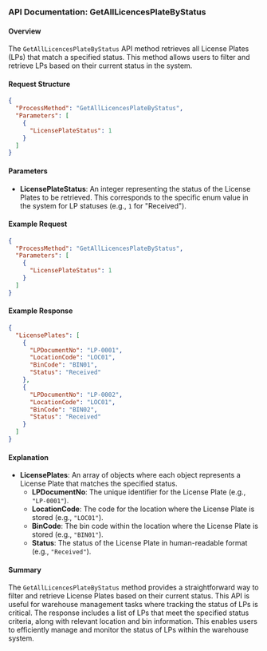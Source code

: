 ### API Documentation: GetAllLicencesPlateByStatus

#### Overview
The `GetAllLicencesPlateByStatus` API method retrieves all License Plates (LPs) that match a specified status. This method allows users to filter and retrieve LPs based on their current status in the system.

#### Request Structure
```json
{
  "ProcessMethod": "GetAllLicencesPlateByStatus",
  "Parameters": [
    {
      "LicensePlateStatus": 1
    }
  ]
}
```

#### Parameters
- **LicensePlateStatus**: An integer representing the status of the License Plates to be retrieved. This corresponds to the specific enum value in the system for LP statuses (e.g., `1` for "Received").

#### Example Request
```json
{
  "ProcessMethod": "GetAllLicencesPlateByStatus",
  "Parameters": [
    {
      "LicensePlateStatus": 1
    }
  ]
}
```

#### Example Response
```json
{
  "LicensePlates": [
    {
      "LPDocumentNo": "LP-0001",
      "LocationCode": "LOC01",
      "BinCode": "BIN01",
      "Status": "Received"
    },
    {
      "LPDocumentNo": "LP-0002",
      "LocationCode": "LOC01",
      "BinCode": "BIN02",
      "Status": "Received"
    }
  ]
}
```

#### Explanation
- **LicensePlates**: An array of objects where each object represents a License Plate that matches the specified status.
  - **LPDocumentNo**: The unique identifier for the License Plate (e.g., `"LP-0001"`).
  - **LocationCode**: The code for the location where the License Plate is stored (e.g., `"LOC01"`).
  - **BinCode**: The bin code within the location where the License Plate is stored (e.g., `"BIN01"`).
  - **Status**: The status of the License Plate in human-readable format (e.g., `"Received"`).

#### Summary
The `GetAllLicencesPlateByStatus` method provides a straightforward way to filter and retrieve License Plates based on their current status. This API is useful for warehouse management tasks where tracking the status of LPs is critical. The response includes a list of LPs that meet the specified status criteria, along with relevant location and bin information. This enables users to efficiently manage and monitor the status of LPs within the warehouse system.